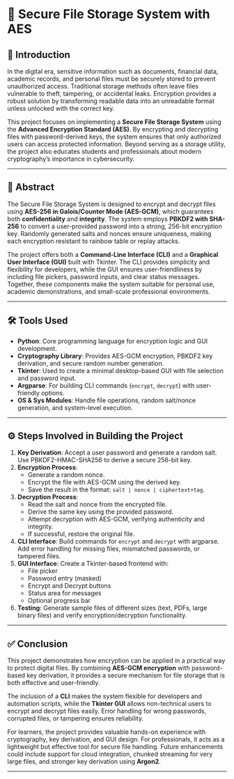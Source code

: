 # 🔐 Secure File Storage System with AES

## 📌 Introduction
In the digital era, sensitive information such as documents, financial data, academic records, and personal files must be securely stored to prevent unauthorized access. Traditional storage methods often leave files vulnerable to theft, tampering, or accidental leaks. Encryption provides a robust solution by transforming readable data into an unreadable format unless unlocked with the correct key.

This project focuses on implementing a **Secure File Storage System** using the **Advanced Encryption Standard (AES)**. By encrypting and decrypting files with password-derived keys, the system ensures that only authorized users can access protected information. Beyond serving as a storage utility, the project also educates students and professionals about modern cryptography’s importance in cybersecurity.

---

## 📄 Abstract
The Secure File Storage System is designed to encrypt and decrypt files using **AES-256 in Galois/Counter Mode (AES-GCM)**, which guarantees both **confidentiality** and **integrity**. The system employs **PBKDF2 with SHA-256** to convert a user-provided password into a strong, 256-bit encryption key. Randomly generated salts and nonces ensure uniqueness, making each encryption resistant to rainbow table or replay attacks.

The project offers both a **Command-Line Interface (CLI)** and a **Graphical User Interface (GUI)** built with Tkinter. The CLI provides simplicity and flexibility for developers, while the GUI ensures user-friendliness by including file pickers, password inputs, and clear status messages. Together, these components make the system suitable for personal use, academic demonstrations, and small-scale professional environments.

---

## 🛠 Tools Used
- **Python**: Core programming language for encryption logic and GUI development.
- **Cryptography Library**: Provides AES-GCM encryption, PBKDF2 key derivation, and secure random number generation.
- **Tkinter**: Used to create a minimal desktop-based GUI with file selection and password input.
- **Argparse**: For building CLI commands (`encrypt`, `decrypt`) with user-friendly options.
- **OS & Sys Modules**: Handle file operations, random salt/nonce generation, and system-level execution.

---

## ⚙️ Steps Involved in Building the Project
1. **Key Derivation**: Accept a user password and generate a random salt. Use PBKDF2-HMAC-SHA256 to derive a secure 256-bit key.  
2. **Encryption Process**:  
   - Generate a random nonce.  
   - Encrypt the file with AES-GCM using the derived key.  
   - Save the result in the format: `salt | nonce | ciphertext+tag`.  
3. **Decryption Process**:  
   - Read the salt and nonce from the encrypted file.  
   - Derive the same key using the provided password.  
   - Attempt decryption with AES-GCM, verifying authenticity and integrity.  
   - If successful, restore the original file.  
4. **CLI Interface**: Build commands for `encrypt` and `decrypt` with argparse. Add error handling for missing files, mismatched passwords, or tampered files.  
5. **GUI Interface**: Create a Tkinter-based frontend with:  
   - File picker  
   - Password entry (masked)  
   - Encrypt and Decrypt buttons  
   - Status area for messages  
   - Optional progress bar  
6. **Testing**: Generate sample files of different sizes (text, PDFs, large binary files) and verify encryption/decryption functionality.

---

## ✅ Conclusion
This project demonstrates how encryption can be applied in a practical way to protect digital files. By combining **AES-GCM encryption** with password-based key derivation, it provides a secure mechanism for file storage that is both effective and user-friendly.

The inclusion of a **CLI** makes the system flexible for developers and automation scripts, while the **Tkinter GUI** allows non-technical users to encrypt and decrypt files easily. Error handling for wrong passwords, corrupted files, or tampering ensures reliability.

For learners, the project provides valuable hands-on experience with cryptography, key derivation, and GUI design. For professionals, it acts as a lightweight but effective tool for secure file handling. Future enhancements could include support for cloud integration, chunked streaming for very large files, and stronger key derivation using **Argon2**.

---

